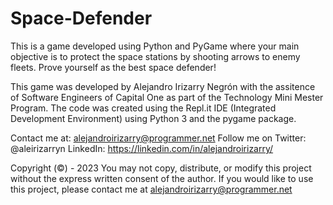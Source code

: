 # Space-Defender
This is a game developed using Python and PyGame where your main objective is to protect the space stations by shooting arrows to enemy fleets. 
Prove yourself as the best space defender!

This game was developed by Alejandro Irizarry Negrón with the assitence of Software Engineers of Capital One as part of the Technology Mini Mester Program.
The code was created using the Repl.it IDE (Integrated Development Environment) using Python 3 and the pygame package.

Contact me at: alejandroirizarry@programmer.net
Follow me on Twitter: @aleirizarryn
LinkedIn: https://linkedin.com/in/alejandroirizarry/

Copyright (©) - 2023 You may not copy, distribute, or modify this project without the express written consent of the author. If you would like to use this project, please contact me at alejandroirizarry@programmer.net
